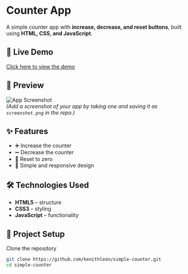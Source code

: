 # Counter App  

A simple counter app with **increase, decrease, and reset buttons**, built using **HTML, CSS, and JavaScript**.  

## 🚀 Live Demo  
[Click here to view the demo](https://kenithleon.github.io/simple-counter/)  

## 📸 Preview  
![App Screenshot](screenshot.png)  
*(Add a screenshot of your app by taking one and saving it as `screenshot.png` in the repo.)*  

## ✨ Features  
- ➕ Increase the counter  
- ➖ Decrease the counter  
- 🔄 Reset to zero  
- 🎨 Simple and responsive design  

## 🛠️ Technologies Used  
- **HTML5** – structure  
- **CSS3** – styling  
- **JavaScript** – functionality  

## 📂 Project Setup  

Clone the repository  

```bash
git clone https://github.com/kenithleon/simple-counter.git
cd simple-counter
